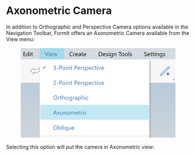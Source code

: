 # Axonometric Camera

In addition to Orthographic and Perspective Camera options available in the Navigation Toolbar, FormIt offers an Axonometric Camera available from the View menu:

<figure><img src="../.gitbook/assets/AxonometricMenu (2).png" alt=""><figcaption></figcaption></figure>

Selecting this option will put the camera in Axonometric view:

<figure><img src="../.gitbook/assets/Axonometric (1).png" alt=""><figcaption></figcaption></figure>
